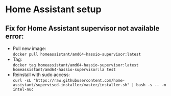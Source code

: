 # Home Assistant setup

## Fix for Home Assistant supervisor not available error:

* Pull new image:  
`docker pull homeassistant/amd64-hassio-supervisor:latest`
* Tag:  
`docker tag homeassistant/amd64-hassio-supervisor:latest homeassistant/amd64-hassio-supervisor:la
test`
* Reinstall with sudo access:  
`curl -sL "https://raw.githubusercontent.com/home-assistant/supervised-installer/master/installer.sh" | bash -s -- -m intel-nuc`
